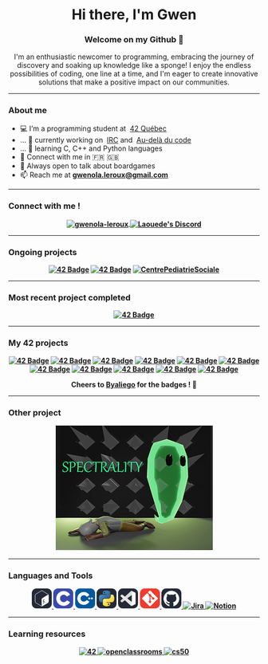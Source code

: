 <h1 align="center">Hi there, I'm Gwen</h1>
<h3 align="center">Welcome on my Github 🦊</h3>

<p align="center">I'm an enthusiastic newcomer to programming, embracing the journey of discovery and soaking up knowledge like a sponge! I enjoy the endless possibilities of coding, one line at a time, and I'm eager to create innovative solutions that make a positive impact on our communities.</p>

---

<h3 align="left">About me</h3>

- 💻 I’m a programming student at &nbsp;<a target="_blank" href="https://42quebec.com/">42 Québec</a>
- ... 🔭 currently working on &nbsp;<a target="_blank" href="https://github.com/LaOuede/42-ft_irc">IRC</a> and &nbsp;<a target="_blank" href="https://github.com/LaOuede/Pro-Bono">Au-delà du code</a>
- ... 🌱 learning C, C++ and Python languages
- 💬 Connect with me in 🇫🇷 🇬🇧
- 🎲 Always open to talk about boardgames
- 📫 Reach me at <b>gwenola.leroux@gmail.com<b>

 
--- 

<h3 align="left">Connect with me !</h3>
 
<p align="center">
<a href="https://linkedin.com/in/gwenola-leroux"><img align="center" src="https://raw.githubusercontent.com/rahuldkjain/github-profile-readme-generator/master/src/images/icons/Social/linked-in-alt.svg" alt="gwenola-leroux" height="30" width="40"/> 
</a>
<a href="https://discordapp.com/users/692156635644428348"><img align="center" src="https://github.com/rahuldkjain/github-profile-readme-generator/blob/master/src/images/icons/Social/discord.svg" alt="Laouede's Discord" height="40" width="40"/>
</a>
</p>

---
  
<h3 align="left">Ongoing projects</h3>
<div align="center">
 
<a href="">![42 Badge](https://github.com/LaOuede/42-project-badges/blob/main/badges/inceptione.png)</a>
<a href="">![42 Badge](https://github.com/LaOuede/42-project-badges/blob/main/badges/ft_transcendencee.png)</a>
<a href="https://github.com/LaOuede/Pro-Bono">![CentrePediatrieSociale](https://github.com/LaOuede/Pro-Bono/blob/main/CentrePediatrieSociale.png)</a>
 
 <!-- 
<a href="">![42 Badge](https://github.com/LaOuede/42-project-badges/blob/main/badges/common_coree.png)</a>
-->

---

<h3 align="left">Most recent project completed</h3>

<a href="https://github.com/LaOuede/42-ft_irc">![42 Badge](https://github.com/LaOuede/42-project-badges/blob/main/badges/ft_irce.png)</a>

---
  
<h3 align="left">My 42 projects</h3>
<div align="center">

<a href="https://github.com/LaOuede/cpp">![42 Badge](https://github.com/LaOuede/42-project-badges/blob/main/badges/cppe.png)</a>
<a href="https://github.com/LaOuede/MiniRT">![42 Badge](https://github.com/LaOuede/42-project-badges/blob/main/badges/minirte.png)</a>
<a href="https://github.com/LaOuede/Philosophers">![42 Badge](https://github.com/byaliego/42-project-badges/blob/main/badges/philosopherse.png)</a>
<a href="https://github.com/LaOuede/Minishell">![42 Badge](https://github.com/LaOuede/42-project-badges/blob/main/badges/minishelle.png)</a>
<a href="https://github.com/LaOuede/FdF">![42 Badge](https://github.com/LaOuede/42-project-badges/blob/main/badges/fdfe.png)</a>
<a href="https://github.com/LaOuede/Minitalk">![42 Badge](https://github.com/LaOuede/42-project-badges/blob/main/badges/minitalke.png)</a>
<a href="https://github.com/LaOuede/Push_Swap">![42 Badge](https://github.com/LaOuede/42-project-badges/blob/main/badges/push_swape.png)</a>
<a href="https://github.com/LaOuede/Born2BeRoot">![42 Badge](https://github.com/LaOuede/42-project-badges/blob/main/badges/born2beroote.png)</a>
<a href="https://github.com/LaOuede/get_next_line">![42 Badge](https://github.com/LaOuede/42-project-badges/blob/main/badges/get_next_linee.png)</a>
<a href="https://github.com/LaOuede/printf">![42 Badge](https://github.com/LaOuede/42-project-badges/blob/main/badges/ft_printfe.png)</a>
<a href="https://github.com/LaOuede/libft">![42 Badge](https://github.com/LaOuede/42-project-badges/blob/main/badges/libfte.png)</a>

Cheers to [Byaliego](https://github.com/byaliego/42-project-badges) for the badges ! 🙌
</div>

---
  
<h3 align="left">Other project</h3>
<div align="center">

<a href="https://github.com/LaOuede/Spectrality_GameJamQC2023">![Spectrality](https://github.com/LaOuede/Spectrality_GameJamQC2023/blob/main/Spectrality.png)</a>

</div>

---

<h3 align="left">Languages and Tools</h3>

<p align="center">
<a href="https://www.gnu.org/software/bash/" target="_blank" rel="noreferrer"> <img src="https://github.com/tandpfun/skill-icons/blob/main/icons/Bash-Dark.svg" alt="bash" width="40" height="40"/> </a>
<a href="https://www.cprogramming.com/" target="_blank" rel="noreferrer"> <img src="https://github.com/tandpfun/skill-icons/blob/main/icons/C.svg" alt="C" width="40" height="40"/> </a>
<a href="https://cplusplus.com" target="_blank" rel="noreferrer"> <img src="https://github.com/tandpfun/skill-icons/blob/main/icons/CPP.svg" alt="C++" width="40" height="40"/> </a>
<a href="https://www.python.org" target="_blank" rel="noreferrer"> <img src="https://github.com/tandpfun/skill-icons/blob/main/icons/Python-Dark.svg" alt="Python" width="40" height="40"/> </a>
<a href="https://code.visualstudio.com" target="_blank" rel="noreferrer"> <img src="https://github.com/tandpfun/skill-icons/blob/main/icons/VSCode-Dark.svg" alt="VSCode" width="40" height="40"/> </a>
<a href="https://git-scm.com" target="_blank" rel="noreferrer"> <img src="https://github.com/tandpfun/skill-icons/blob/main/icons/Git.svg" alt="Git" width="40" height="40"/> </a>
<a href="https://github.com/LaOuede" target="_blank" rel="noreferrer"> <img src="https://github.com/tandpfun/skill-icons/blob/main/icons/Github-Dark.svg" alt="GitHub" width="40" height="40"/> </a>
<a href="https://www.atlassian.com/fr/software/jira" target="_blank" rel="noreferrer"> <img src="https://github.com/LaOuede/devicon/blob/master/icons/jira/jira-original.svg" alt="Jira" width="40" height="40"/> </a>
<a href="https://www.notion.so" target="_blank" rel="noreferrer"> <img src="https://github.com/LaOuede/LaOuede/assets/114024436/0f432438-547a-43b8-afbd-64e577ac2fb1" alt="Notion" width="40" height="40"/> </a>
</p>

---

<h3 align="left">Learning resources</h3>

<p align="center">
<a href="https://42quebec.com" target="_blank" rel="noreferrer"> <img src="https://img2.gratispng.com/20180420/osw/kisspng-0-school-college-42-silicon-valley-university-5ad9e24250ea87.8161795615242286743314.jpg" alt="42" width="40" height="40"/> </a>
<a href="https://openclassrooms.com/fr/" target="_blank" rel="noreferrer"> <img src="https://avatars.githubusercontent.com/u/5389533?s=200&v=4" alt="openclassrooms" width="40" height="40"/> </a>
<a href="https://pll.harvard.edu/course/cs50-introduction-computer-science" target="_blank" rel="noreferrer"> <img src="https://github.com/LaOuede/LaOuede/assets/114024436/7ab01ae3-73ff-484f-b5e4-510bb79b0ef7" alt="cs50" width="40" height="40"/> </a>
</p>

